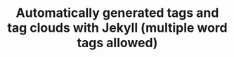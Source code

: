 --- 
layout: post
title: Automatically generated tags and tag clouds with Jekyll (multiple word tags allowed)
tags: jekyll rakefile
---